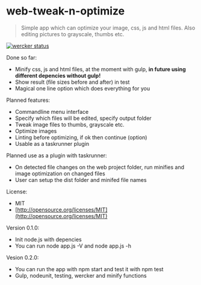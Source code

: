 web-tweak-n-optimize
====================
> Simple app which can optimize your image, css, js and html files. Also editing pictures to grayscale, thumbs etc.

[![wercker status](https://app.wercker.com/status/09ee66ec76d4aecbfd2d5c7adcd0e60f/m "wercker status")](https://app.wercker.com/project/bykey/09ee66ec76d4aecbfd2d5c7adcd0e60f)

Done so far:
- Minify css, js and html files, at the moment with gulp, **in future using different depencies without gulp!**
- Show result (file sizes before and after) in test
- Magical one line option which does everything for you

Planned features:
- Commandline menu interface
- Specify which files will be edited, specify output folder
- Tweak image files to thumbs, grayscale etc.
- Optimize images
- Linting before optimizing, if ok then continue (option)
- Usable as a taskrunner plugin

Planned use as a plugin with taskrunner:
- On detected file changes on the web project folder, run minifies and image optimization on changed files
- User can setup the dist folder and minifed file names

License:
- MIT
- [http://opensource.org/licenses/MIT](http://opensource.org/licenses/MIT)

Version 0.1.0:
- Init node.js with depencies
- You can run node app.js -V and node app.js -h

Vesion 0.2.0:
- You can run the app with npm start and test it with npm test
- Gulp, nodeunit, testing, wercker and minify functions
